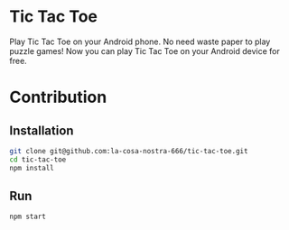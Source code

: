 # Tic Tac Toe

Play Tic Tac Toe on your Android phone. No need waste paper to play puzzle games! Now you can play Tic Tac Toe on your Android device for free.


# Contribution

## Installation

```bash
git clone git@github.com:la-cosa-nostra-666/tic-tac-toe.git
cd tic-tac-toe
npm install
```

## Run

```
npm start
```
